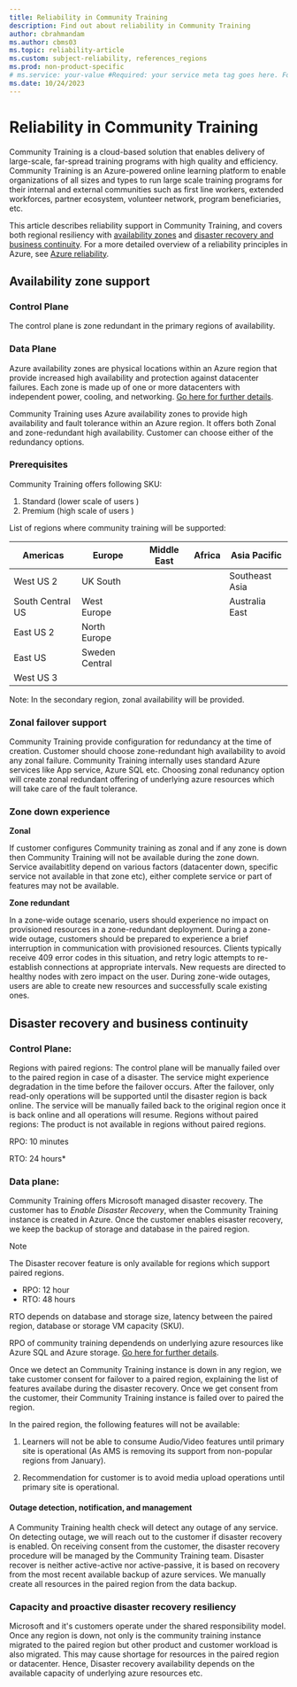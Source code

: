 ```yaml
---
title: Reliability in Community Training
description: Find out about reliability in Community Training 
author: cbrahmandam
ms.author: cbms03
ms.topic: reliability-article
ms.custom: subject-reliability, references_regions
ms.prod: non-product-specific
# ms.service: your-value #Required: your service meta tag goes here. For taxonomies see https://review.learn.microsoft.com/help/platform/metadata-taxonomies?branch=main#msservice
ms.date: 10/24/2023
---
```



# Reliability in Community Training

Community Training is a cloud-based solution that enables delivery of large-scale, far-spread training programs with high quality and efficiency. Community Training is an Azure-powered online learning platform to enable organizations of all sizes and types to run large scale training programs for their internal and external communities such as first line workers, extended workforces, partner ecosystem, volunteer network, program beneficiaries, etc.

This article describes reliability support in Community Training, and covers  both regional resiliency with [availability zones](/azure/reliability/availability-zones-overview?tabs=azure-clit) and [disaster recovery and business continuity](/azure/reliability/disaster-recovery-overview). For a more detailed overview of a reliability principles in Azure, see [Azure reliability](/azure/reliability/overview).

## Availability zone support

### Control Plane
The control plane is zone redundant in the primary regions of availability.

### Data Plane
Azure availability zones are physical locations within an Azure region that provide increased high availability and protection against datacenter failures. Each zone is made up of one or more datacenters with independent power, cooling, and networking.
[Go here for further details](/azure/reliability/availability-zones-overview).

Community Training uses Azure availability zones to provide high availability and fault tolerance within an Azure region.
It offers both Zonal and zone-redundant high availability. Customer can choose either of the redundancy options.

### Prerequisites

Community Training offers following SKU:
1. Standard (lower scale of users )
1. Premium (high scale of users )

List of regions where community training will be supported:

| Americas         | Europe               | Middle East   | Africa             | Asia Pacific   |
|------------------|----------------------|---------------|--------------------|----------------|
| West US 2        | UK South             |               |                    | Southeast Asia |
| South Central US | West Europe          |               |                    | Australia East |
| East US 2        | North Europe         |               |                    |                |
| East US          | Sweden Central       |               |                    |                |
| West US 3        |                      |               |                    |                |


Note: In the secondary region, zonal availability will be provided.


### Zonal failover support
Community Training provide configuration for redundancy at the time of creation. 
Customer should choose zone-redundant high availability to avoid any zonal failure. 
Community Training internally uses standard Azure services like App service, Azure SQL etc.
Choosing zonal redunancy option will create zonal redundant offering of underlying azure resources which will take care of the fault tolerance.


### Zone down experience
**Zonal**

If customer configures Community training as zonal and if any zone is down then Community Training will not be available during the zone down. Service availabitlity depend on various factors (datacenter down, specific service not available in that zone etc), either complete service or part of features may not be available. 

**Zone redundant**

In a zone-wide outage scenario, users should experience no impact on provisioned resources in a zone-redundant deployment. 
During a zone-wide outage, customers should be prepared to experience a brief interruption in communication with provisioned resources. Clients typically receive 409 error codes in this situation, and retry logic attempts to re-establish connections at appropriate intervals. New requests are directed to healthy nodes with zero impact on the user. During zone-wide outages, users are able to create new resources and successfully scale existing ones.

## Disaster recovery and business continuity

### Control Plane:

Regions with paired regions: The control plane will be manually failed over to the paired region in case of a disaster. The service might experience degradation in the time before the failover occurs. After the failover, only read-only operations will be supported until the disaster region is back online. The service will be manually failed back to the original region once it is back online and all operations will resume.
Regions without paired regions: The product is not available in regions without paired regions.

RPO: 10 minutes

RTO: 24 hours*

### Data plane:
Community Training offers Microsoft managed disaster recovery. The customer has to *Enable Disaster Recovery*, when the Community Training instance is created in Azure.
Once the customer enables eisaster recovery, we keep the backup of storage and database in the paired region.
> [!NOTE]
> The Disaster recover feature is only available for regions which support paired regions.
>
>* RPO: 12 hour
>* RTO: 48 hours
>
>RTO depends on database and storage size, latency between the paired region, database or storage VM capacity (SKU).
>
>RPO of community training dependends on underlying azure resources like Azure SQL and Azure storage. [Go here for further details](/azure/azure-sql/database/recovery-using-backups?view=azuresql&tabs=azure-portal).

Once we detect an Community Training instance is down in any region, we take customer consent for failover to a paired region, explaining the list of features availabe during the disaster recovery. Once we get consent from the customer, their Community Training instance is failed over to paired the region.

In the paired region, the following features will not be available:

1. Learners will not be able to consume Audio/Video features until primary site is operational (As AMS is removing its support from non-popular regions from January).

1. Recommendation for customer is to avoid media upload operations until primary site is operational.

#### Outage detection, notification, and management
A Community Training health check will detect any outage of any service. On detecting outage, we will reach out to the customer if disaster recovery is enabled. On receiving consent from the customer, the disaster recovery procedure will be managed by the Community Training team.
Disaster recover is neither active-active nor active-passive, it is based on recovery from the most recent available backup of azure services. We manually create all resources in the paired region from the data backup.

### Capacity and proactive disaster recovery resiliency
Microsoft and it's customers operate under the shared responsibility model. Once any region is down, not only is the community training instance migrated to the paired region but other product and customer workload is also migrated. This may cause shortage for resources in the paired region or datacenter. Hence, Disaster recovery availability depends on the available capacity of underlying azure resources etc.
